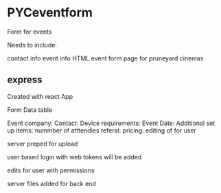 # PYCeventform

Form for events

Needs to include:

contact info
event info
HTML event form page for pruneyard cinemas

express
-----------------------------------------------------------------------------------------------------------------------------------------------------------

Created with react App

Form Data table

Event company:
Contact:
Device requirements:
Event Date:
Additional set up items:
nummber of atttendies
referal:
pricing:
editing of for user

server preped for upload

user based login with web tokens will be added

edits for user with permissions

server files added for back end
  
